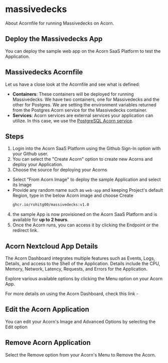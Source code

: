 # massivedecks
About Acornfile for running Massivedecks on Acorn.

## Deploy the Massivedecks App

You can deploy the sample web app on the Acorn SaaS Platform to test the Application.

## Massivedecks Acornfile

Let us have a close look at the Acornfile and see what is defined:

- **Containers**: These containers will be deployed for running Massivedecks. We have two containers, one for Massivedecks and the other for Postgres. We are setting the environment variables returned from the Postgres Acorn service for the Massivedecks container.
- **Services**: Acorn services are external services your application can utilize. In this case, we use the [PostgreSQL Acorn service](https://github.com/acorn-io/postgres/pkgs/container/postgres).

## Steps

1. Login into the Acorn SaaS Platform using the Github Sign-In option with your Github user.
2. You can select the "Create Acorn" option to create new Acorns and deploy your Application.
3. Choose the source for deploying your Acorns
  * Select "From Acorn Image" to deploy the sample Application and select its Image
  * Provide any random name such as `web-app` and keeping Project's default Region, type in the below Acorn image and choose Create 
    ```bash
    ghcr.io/rohitg00/massivedecks:v1.0
    ```
4. the sample App is now provisioned on the Acorn SaaS Platform and is available for **up to 2 hours**.
5. Once the Acorn runs, you can access it by clicking the Endpoint or the redirect link.

## Acorn Nextcloud App Details

The Acorn Dashboard integrates multiple features such as Events, Logs, Details, and access to the Shell of the Application. Details include the CPU, Memory, Network, Latency, Requests, and Errors for the Application.

Explore various available options by clicking the Menu option on your Acorn App.

For more details on using the Acorn Dashboard, check this link - 

## Edit the Acorn Application

You can edit your Acorn's Image and Advanced Options by selecting the Edit option 

## Remove Acorn Application

Select the Remove option from your Acorn's Menu to Remove the Acorn.
